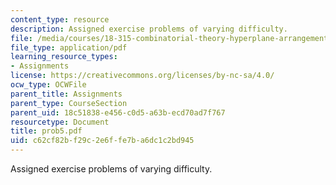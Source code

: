 ```yaml
---
content_type: resource
description: Assigned exercise problems of varying difficulty.
file: /media/courses/18-315-combinatorial-theory-hyperplane-arrangements-fall-2004/c62cf82bf29c2e6ffe7ba6dc1c2bd945_prob5.pdf
file_type: application/pdf
learning_resource_types:
- Assignments
license: https://creativecommons.org/licenses/by-nc-sa/4.0/
ocw_type: OCWFile
parent_title: Assignments
parent_type: CourseSection
parent_uid: 18c51838-e456-c0d5-a63b-ecd70ad7f767
resourcetype: Document
title: prob5.pdf
uid: c62cf82b-f29c-2e6f-fe7b-a6dc1c2bd945
---
```

Assigned exercise problems of varying difficulty.